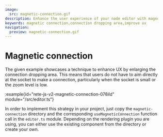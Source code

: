 ```yaml
---
image:
  src: magnetic-connection.gif
description: Enhance the user experience of your node editor with magnetic connection. This technique enlarges the connection dropping area, making it easier to connect sockets even when they are small or the zoom level is low
keywords: magnetic connection,connection dropping area,improve ux
navigation:
  preview: magnetic-connection.gif
---
```


# Magnetic connection

The given example showcases a technique to enhance UX by enlarging the connection dropping area. This means that users do not have to aim directly at the socket to make a connection, particularly when the socket is small or the zoom level is low.

:example{id="rete-js-v2-magnetic-connection-078ild" module="/src/editor.ts"}

In order to implement this strategy in your project, just copy the `magnetic-connection` directory and the corresponding `useMagneticConnection` function call in the `editor.ts` module. Depending on the rendering plugin you are using, you can either use the existing component from the directory or create your own.
